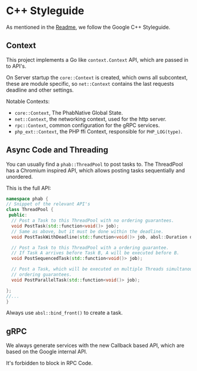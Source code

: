 # C++ Styleguide

As mentioned in the [Readme](Readme.md), we follow the Google C++ Styleguide.

## Context

This project implements a Go like `context.Context` API, which are passed in to
API's. 

On Server startup the `core::Context` is created, which owns all subcontext, 
these are module specific, so `net::Context` contains the last requests 
deadline and other settings. 

Notable Contexts: 
 - `core::Context`, The PhabNative Global State.
 - `net::Context`, the networking context, used for the http server.
 - `rpc::Context`, common configuration for the gRPC services.
 - `php_ext::Context`, the PHP ffi Context, responsible for `PHP_LOG(type)`.
 
## Async Code and Threading

You can usually find a `phab::ThreadPool` to post tasks to. The ThreadPool has 
a Chromium inspired API, which allows posting tasks sequentially and unordered.

This is the full API:
```c++
namespace phab {
// Snippet of the relevant API's 
class ThreadPool {
 public:
  // Post a Task to this ThreadPool with no ordering guarantees.
  void PostTask(std::function<void()> job);
  // Same as above, but it must be done within the deadline.
  void PostTaskWithDeadline(std::function<void()> job, absl::Duration deadline);

  // Post a Task to this ThreadPool with a ordering guarantee. 
  // If Task A arrives before Task B, A will be executed before B.
  void PostSequencedTask(std::function<void()> job);

  // Post a Task, which will be executed on multiple Threads simultanously, no
  // ordering guarantees.
  void PostParallelTask(std::function<void()> job);

};
//...
}
```

Always use `absl::bind_front()` to create a task. 

## gRPC

We always generate services with the new Callback based API, which are based on
the Google internal API.

It's forbidden to block in RPC Code.

